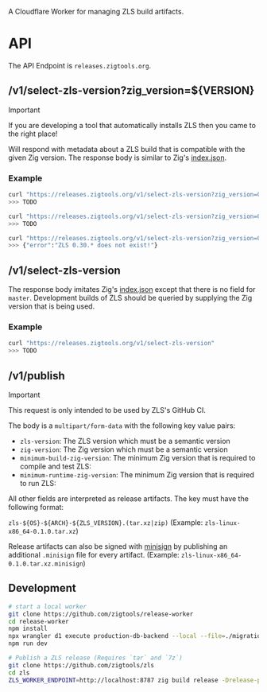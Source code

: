 A Cloudflare Worker for managing ZLS build artifacts.

# API

The API Endpoint is `releases.zigtools.org`.

## /v1/select-zls-version?zig_version=${VERSION}

> [!IMPORTANT]
> If you are developing a tool that automatically installs ZLS then you came to the right place!

Will respond with metadata about a ZLS build that is compatible with the given Zig version.
The response body is similar to Zig's [index.json](https://ziglang.org/download/index.json).

### Example

```bash
curl "https://releases.zigtools.org/v1/select-zls-version?zig_version=0.12.0"
>>> TODO
```

```bash
curl "https://releases.zigtools.org/v1/select-zls-version?zig_version=0.13.0-dev.7%2B73c6c13a" # 0.13.0-dev.7+73c6c13a
>>> TODO
```

```bash
curl "https://releases.zigtools.org/v1/select-zls-version?zig_version=0.30.0"
>>> {"error":"ZLS 0.30.* does not exist!"}
```

## /v1/select-zls-version

The response body imitates Zig's [index.json](https://ziglang.org/download/index.json) except that there is no field for `master`. Development builds of ZLS should be queried by supplying the Zig version that is being used.

### Example

```bash
curl "https://releases.zigtools.org/v1/select-zls-version"
>>> TODO
```

## /v1/publish

> [!IMPORTANT]
> This request is only intended to be used by ZLS's GitHub CI.

The body is a `multipart/form-data` with the following key value pairs:

- `zls-version`: The ZLS version which must be a semantic version
- `zig-version`: The Zig version which must be a semantic version
- `minimum-build-zig-version`: The minimum Zig version that is required to compile and test ZLS:
- `minimum-runtime-zig-version`: The minimum Zig version that is required to run ZLS:

All other fields are interpreted as release artifacts. The key must have the following format:

`zls-${OS}-${ARCH}-${ZLS_VERSION}.(tar.xz|zip)` (Example: `zls-linux-x86_64-0.1.0.tar.xz`)

Release artifacts can also be signed with [minisign](https://jedisct1.github.io/minisign/) by publishing an additional `.minisign` file for every artifact. (Example: `zls-linux-x86_64-0.1.0.tar.xz.minisign`)

## Development

```bash
# start a local worker
git clone https://github.com/zigtools/release-worker
cd release-worker
npm install
npx wrangler d1 execute production-db-backend --local --file=./migrations/0000_initial.sql
npm run dev
```

```bash
# Publish a ZLS release (Requires `tar` and `7z`)
git clone https://github.com/zigtools/zls
cd zls
ZLS_WORKER_ENDPOINT=http://localhost:8787 zig build release -Drelease-publish=success --summary all
```
